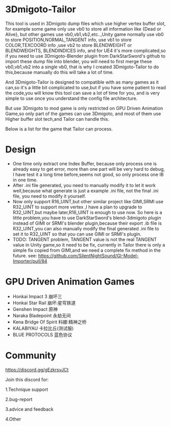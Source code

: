 # 3Dmigoto-Tailor

This tool is used in 3Dmigoto dump files which use higher vertex buffer slot,
for example some game only use vb0 to store all information like {Dead or Alive},
but other games use vb0,vb1,vb2,etc..,Unity game normally use vb0 to store POSITION,NORMAL,TANGENT info,
use vb1 to store COLOR,TEXCOORD info ,use vb2 to store BLENDWEIGHT or BLENDWEIGHTS, BLENDINDICES info,
and for UE4 it's more complicated,so if you need to use 3Dmigoto-Blender plugin from DarkStarSword's github
to import these dump file into blender, you will need to first merge these vb0,vb1,vb2 into a single vb0,
that is why I created 3Dmigoto-Tailor to do this,because manually do this will take a lot of time.

And 3Dmigoto-Tailor is designed to compatible with as many games as it can,so it's a little bit complicated
to use,but if you have some patient to read the code,you will know this tool can save a lot of time for you,
and is very simple to use once you understand the config file architecture.

But use 3Dmigoto to mod game is only restricted on GPU Driven Animation Game,so only part of the games 
can use 3Dmigoto, and most of them use Higher buffer slot tech,and Tailor can handle this.

Below is a list for the game that Tailor can process.

# Design
 - One time only extract one Index Buffer, because only process one is already easy to get error,
more than one part will be very hard to debug, I have test it a long time before,seems not good, so only
process one IB in one time.
 - After .ini file generated, you need to manually modify it to let it work well,because what generate is
just a example .ini file, not the final .ini file, you need to modify it yourself.
 - Now only support R16_UINT,but other similar project like GIMI,SRMI use R32_UINT to support more
vertex ,I have a plan to upgrade to R32_UINT,but maybe later,R16_UINT is enough to use now.
So here is a little problem,you have to use DarkStarSword's blend-3dmigoto plugin instead of
GIMI or SRMI's blender plugin,because their export .ib file is R32_UINT,you can also manually
modify the final generated .ini file to set it to R32_UINT so that you can use GIMI or SRMI's plugin.
 - TODO: TANGENT problem, TANGENT value is not the real TANGENT value in Unity game,so it need to be fix,
currently in Tailor there is only a simple fix copied from GIMI,and we need a complete fix method 
in the future.
see: https://github.com/SilentNightSound/GI-Model-Importer/pull/84

# GPU Driven Animation Games
 - Honkai Impact 3 崩坏三 
 - Honkai Star Rail 崩坏:星穹铁道 
 - Genshen Impact 原神 
 - Naraka Bladepoint 永劫无间 
 - Kena Bridge Of Spirit 科娜:精神之桥 
 - KALABIYAU 卡拉比丘(测试服) 
 - BLUE PROTOCOLS 蓝色协议

# Community
https://discord.gg/gEzkrsvJCt


Join this discord for:

1.Technique support

2.bug-report

3.advice and feedback

4.Other

 



